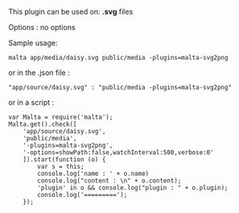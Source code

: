 This plugin can be used on: **.svg** files

Options : no options  

Sample usage:  

    malta app/media/daisy.svg public/media -plugins=malta-svg2png

or in the .json file :

    "app/source/daisy.svg" : "public/media -plugins=malta-svg2png"

or in a script : 

    var Malta = require('malta');
    Malta.get().check([
        'app/source/daisy.svg',
        'public/media',
        '-plugins=malta-svg2png',
        '-options=showPath:false,watchInterval:500,verbose:0'
        ]).start(function (o) {
            var s = this;
            console.log('name : ' + o.name)
            console.log("content : \n" + o.content);
            'plugin' in o && console.log("plugin : " + o.plugin);
            console.log('=========');
        });
